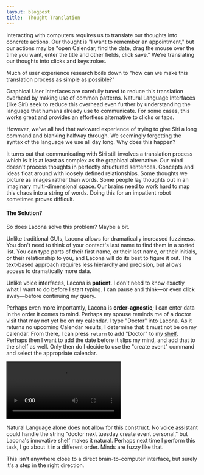 ```yaml
---
layout: blogpost
title:  Thought Translation
---
```


Interacting with computers requires us to translate our thoughts into concrete actions. Our thought is "I want to remember an appointment," but our actions may be "open Calendar, find the date, drag the mouse over the time you want, enter the title and other fields, click save." We're translating our thoughts into clicks and keystrokes.

Much of user experience research boils down to "how can we make this translation process as simple as possible?"

Graphical User Interfaces are carefully tuned to reduce this translation overhead by making use of common patterns. Natural Language Interfaces (like Siri) seek to reduce this overhead even further by understanding the language that humans already use to communicate. For some cases, this works great and provides an effortless alternative to clicks or taps.

However, we've all had that awkward experience of trying to give Siri a long command and blanking halfway through. We seemingly forgetting the syntax of the language we use all day long. Why does this happen?

It turns out that communicating with Siri still involves a translation process which is it is at least as complex as the graphical alternative. Our mind doesn't process thoughts in perfectly structured sentences. Concepts and ideas float around with loosely defined relationships. Some thoughts we picture as images rather than words. Some people lay thoughts out in an imaginary multi-dimensional space. Our brains need to work hard to map this chaos into a string of words. Doing this for an impatient robot sometimes proves difficult.

#### The Solution?

So does Lacona solve this problem? Maybe a bit.

Unlike traditional GUIs, Lacona allows for dramatically increased fuzziness. You don't need to think of your contact's last name to find them in a sorted list. You can type parts of their first name, or their last name, or their initials, or their relationship to you, and Lacona will do its best to figure it out. The text-based approach requires less hierarchy and precision, but allows access to dramatically more data.

Unlike voice interfaces, Lacona is **patient**. I don't need to know exactly what I want to do before I start typing. I can pause and think—or even click away—before continuing my query.

Perhaps even more importantly, Lacona is **order-agnostic**; I can enter data in the order it comes to mind. Perhaps my spouse reminds me of a doctor visit that may not yet be on my calendar. I type "Doctor" into Lacona. As it returns no upcoming Calendar results, I determine that it must not be on my calendar. From there, I can press `return` to add "Doctor" to my [shelf](/guide#shelf). Perhaps then I want to add the date before it slips my mind, and add that to the shelf as well. Only then do I decide to use the "create event" command and select the appropriate calendar.

<video controls="true" allowfullscreen="true">
	<source src="/img/posts/thoughts.mp4" type="video/mp4">
</video>

Natural Language alone does not allow for this construct. No voice assistant could handle the string "doctor next tuesday create event personal," but Lacona's innovative shelf makes it natural. Perhaps next time I perform this task, I go about it in a different order. Minds are fuzzy like that.

This isn't anywhere close to a direct brain-to-computer interface, but surely it's a step in the right direction.